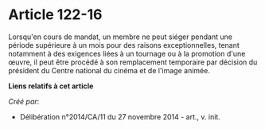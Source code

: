 # Article 122-16

Lorsqu'en cours de mandat, un membre ne peut siéger pendant une période supérieure à un mois pour des raisons
exceptionnelles, tenant notamment à des exigences liées à un tournage ou à la promotion d'une œuvre, il peut être procédé à
son remplacement temporaire par décision du président du Centre national du cinéma et de l'image animée.

**Liens relatifs à cet article**

_Créé par_:

  - Délibération n°2014/CA/11 du 27 novembre 2014 - art., v. init.
